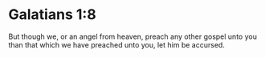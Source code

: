 # Galatians 1:8

But though we, or an angel from heaven, preach any other gospel unto you than that which we have preached unto you, let him be accursed.
